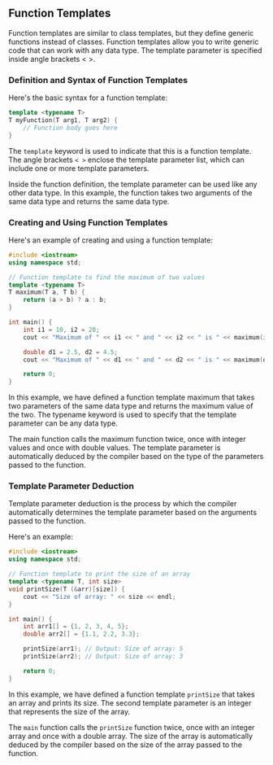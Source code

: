 ## Function Templates
Function templates are similar to class templates, but they define generic functions instead of classes. Function templates allow you to write generic code that can work with any data type. The template parameter is specified inside angle brackets < >.

### Definition and Syntax of Function Templates
Here's the basic syntax for a function template:
```cpp
template <typename T>
T myFunction(T arg1, T arg2) {
    // Function body goes here
}
```
The `template` keyword is used to indicate that this is a function template. The angle brackets `< >` enclose the template parameter list, which can include one or more template parameters.

Inside the function definition, the template parameter can be used like any other data type. In this example, the function takes two arguments of the same data type and returns the same data type.

### Creating and Using Function Templates
Here's an example of creating and using a function template:
```cpp
#include <iostream>
using namespace std;

// Function template to find the maximum of two values
template <typename T>
T maximum(T a, T b) {
    return (a > b) ? a : b;
}

int main() {
    int i1 = 10, i2 = 20;
    cout << "Maximum of " << i1 << " and " << i2 << " is " << maximum(i1, i2) << endl;

    double d1 = 2.5, d2 = 4.5;
    cout << "Maximum of " << d1 << " and " << d2 << " is " << maximum(d1, d2) << endl;

    return 0;
}
```
In this example, we have defined a function template maximum that takes two parameters of the same data type and returns the maximum value of the two. The typename keyword is used to specify that the template parameter can be any data type.

The main function calls the maximum function twice, once with integer values and once with double values. The template parameter is automatically deduced by the compiler based on the type of the parameters passed to the function.

### Template Parameter Deduction
Template parameter deduction is the process by which the compiler automatically determines the template parameter based on the arguments passed to the function.

Here's an example:
```cpp
#include <iostream>
using namespace std;

// Function template to print the size of an array
template <typename T, int size>
void printSize(T (&arr)[size]) {
    cout << "Size of array: " << size << endl;
}

int main() {
    int arr1[] = {1, 2, 3, 4, 5};
    double arr2[] = {1.1, 2.2, 3.3};

    printSize(arr1); // Output: Size of array: 5
    printSize(arr2); // Output: Size of array: 3

    return 0;
}
```
In this example, we have defined a function template `printSize` that takes an array and prints its size. The second template parameter is an integer that represents the size of the array.

The `main` function calls the `printSize` function twice, once with an integer array and once with a double array. The size of the array is automatically deduced by the compiler based on the size of the array passed to the function.